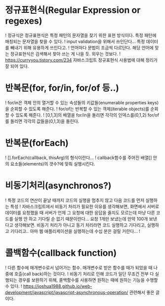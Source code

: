 # 정규표현식(Regular Expression or regexes)
! 정규식은 정규표현식은 특정 패턴의 문자열을 찾기 위한 표현 방식이다. 특정 패턴에 매칭되는 문자열을 찾을 수 있다.
! input validation을 위해서 쓰인단다... 특정 데이터를 빼내기 위해 유용하게 쓰인다고.
! 언어마다 문법이 조금씩 다르단다. 해당 언어에 맞는 정규표현식은 검색해서 찾아 쓰는 게 나을 듯. 외우는 것보다.
! https://curryyou.tistory.com/234 자바스크립트 정규표현식 사용법에 대해 정리가 잘 되어 있다.

# 반복문(for, for/in, for/of 등..)
! for/in은 객체 안의 열거할 수 있는 속성들의 키값들(enumerable properties keys)을 순회할 수 있도록 해준다.
! for/of는 반복할 수 있는 객체(iterable objects)를 순회할 수 있도록 해준다.
! [0,1,3]의 배열을 for/in을 돌리면 각각의 인덱스를(0,1,2) for/of를 돌리면 각각의 값들을(0,1,3)을 돌린다.

# 반복문(forEach)
! [].forEach(callback, thisArg)의 형식이란다... 
! callback함수를 주어진 배열[] 안의 요소들(elements)의 갯수?에 맞춰 실행시킨다.

# 비동기처리(asynchronos?)
! 특정 코드의 연산이 끝날 때까지 코드의 실행을 멈추지 않고 다음 코드를 먼저 실행하는 특성
! 자바스크립트에서 비동기 처리가 필요한 이유를 생각해보면, 화면에서 서버로 데이터를 요청했을 때 서버가 언제 그 요청에 대한 응답을 줄지도 모르는데 마냥 다른 코드를 실행 안 하고 기다릴 순 없기 때문이란다... 요청 1개만 보냈는데 만약 100개 보낸다고 생각해보면. 비동기 처리가 아니고 동기 처리라면 코드 실행하고 기다리고, 실행하고 기다리고.. 아마 웹 애플리케이션을 실행하는데 수십 분은 걸릴 거란다...
! 

# 콜백함수(callback function)
! 다른 함수에 매개변수로서 넘어가는 함수. 매개변수로 받은 함수를 때가 되었을 때 나중에 호출(call back)하는 것이다.
! 비동기 처리로 인해 코드가 일단 무조건 전부 다 실행되는 경우를 보완하기 위해, 콜백함수를 사용하면 원하는 때에 원하는 기능을 수행할 수 있다.
! https://joshua1988.github.io/web-development/javascript/javascript-asynchronous-operation/ 관련해서 좋은 글이다.